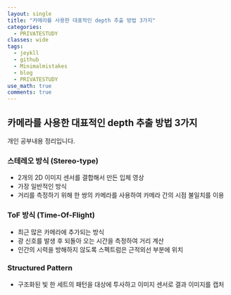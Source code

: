 ```yaml
---
layout: single
title: "카메라를 사용한 대표적인 depth 추출 방법 3가지"
categories:
  - PRIVATESTUDY
classes: wide
tags:
  - jeykll
  - github
  - Minimalmistakes
  - blog
  - PRIVATESTUDY
use_math: true
comments: true
---
```


## 카메라를 사용한 대표적인 depth 추출 방법 3가지

개인 공부내용 정리입니다.  

### 스테레오 방식 (Stereo-type)  
+ 2개의 2D 이미지 센서를 결합해서 만든 입체 영상  
+ 가장 일반적인 방식  
+ 거리를 측정하기 위해 한 쌍의 카메라를 사용하여 카메라 간의 시점 불일치를 이용  


### ToF 방식 (Time-Of-Flight)  
+ 최근 많은 카메라에 추가되는 방식  
+ 광 신호를 발생 후 되돌아 오는 시간을 측정하여 거리 계산  
+ 인간의 시력을 방해하지 않도록 스펙트럼은 근적외선 부분에 위치  


### Structured Pattern  
+ 구조화된 빛 한 세트의 패턴을 대상에 투사하고 이미지 센서로 결과 이미지를 캡처  
